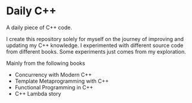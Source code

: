 # Daily C++

A daily piece of C++ code. 

I create this repository solely for myself on the journey of improving and 
updating my C++ knowledge. I experimented with different source code from 
different books. Some experiments just comes from my exploration.

Mainly from the following books
- Concurrency with Modern C++ 
- Template Metaprogramming with C++
- Functional Programming in C++
- C++ Lambda story

